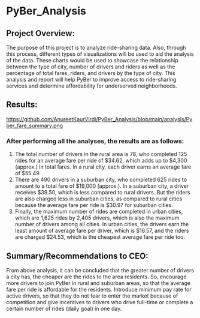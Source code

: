 # PyBer_Analysis

## Project Overview:

The purpose of this project is to analyze ride-sharing data. Also, through this process, different types of visualizations will be used to aid the analysis of the data. These charts would be used to showcase the relationship between the type of city, number of drivers and riders as well as the percentage of total fares, riders, and drivers by the type of city. This analysis and report will help PyBer to improve access to ride-sharing services and determine affordability for underserved neighborhoods.

## Results:

https://github.com/AnureetKaurVirdi/PyBer_Analysis/blob/main/analysis/Pyber_fare_summary.png 

### After performing all the analyses, the results are as follows:

1.	The total number of drivers in the rural area is 78, who completed 125 rides for an average fare per ride of $34.62, which adds up to $4,300 (approx.) in total fares. In a rural city, each driver earns an average fare of $55.49.
2.	There are 490 drivers in a suburban city, who completed 625 rides to amount to a total fare of $19,000 (approx.). In a suburban city, a driver receives $39.50, which is less compared to rural drivers. But the riders are also charged less in suburban cities, as compared to rural cities because the average fare per ride is $30.97 for suburban cities. 
3.	Finally, the maximum number of rides are completed in urban cities, which are 1,625 rides by 2,405 drivers, which is also the maximum number of drivers among all cities. In urban cities, the drivers earn the least amount of average fare per driver, which is $16.57, and the riders are charged $24.53, which is the cheapest average fare per ride too. 

## Summary/Recommendations to CEO:

From above analysis, it can be concluded that the greater number of drivers a city has, the cheaper are the rides to the area residents. So, encourage more drivers to join PyBer in rural and suburban areas, so that the average fare per ride is affordable for the residents. Introduce minimum pay rate for active drivers, so that they do not fear to enter the market because of competition and give incentives to drivers who drive full-time or complete a certain number of rides (daily goal) in one day. 
